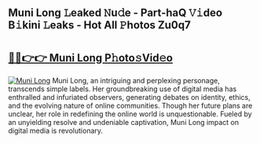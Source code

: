 ## Muni Long 𝙻eaked 𝙽u𝚍e - Part-haQ 𝚅𝚒deo B𝚒kini 𝙻eaks - Hot All 𝙿hotos Zu0q7

# <h2><a href="http://ld0s6hz.urlbe.top/?page=Muni+Long">🔗🔗👉👉 Muni Long P𝚑oto𝚜Vid𝚎o</a></h2>

[![Muni Long](https://i.imgur.com/eBuTRDB.gif)](http://ld0s6hz.urlbe.top/?page=Muni+Long)
Muni Long, an intriguing and perplexing personage, transcends simple labels. Her groundbreaking use of digital media has enthralled and infuriated observers, generating debates on identity, ethics, and the evolving nature of online communities. Though her future plans are unclear, her role in redefining the online world is unquestionable. Fueled by an unyielding resolve and undeniable captivation, Muni Long impact on digital media is revolutionary.
